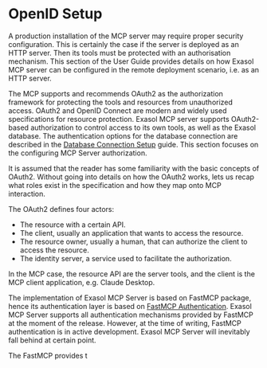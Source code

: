 # OpenID Setup

A production installation of the MCP server may require proper security configuration.
This is certainly the case if the server is deployed as an HTTP server. Then its tools
must be protected with an authorisation mechanism. This section of the User Guide
provides details on how Exasol MCP server can be configured in the remote deployment
scenario, i.e. as an HTTP server.

The MCP supports and recommends OAuth2 as the authorization framework for protecting
the tools and resources from unauthorized access. OAuth2 and OpenID Connect are modern
and widely used specifications for resource protection. Exasol MCP server supports
OAuth2-based authorization to control access to its own tools, as well as the Exasol
database. The authentication options for the database connection are described in
the [Database Connection Setup](db_connection_setup.md) guide. This section focuses
on the configuring MCP Server authorization.

It is assumed that the reader has some familiarity with the basic concepts of OAuth2.
Without going into details on how the OAuth2 works, lets us recap what roles exist in
the specification and how they map onto MCP interaction.

The OAuth2 defines four actors:
- The resource with a certain API.
- The client, usually an application that wants to access the resource.
- The resource owner, usually a human, that can authorize the client to access the resource.
- The identity server, a service used to facilitate the authorization.

In the MCP case, the resource API are the server tools, and the client is the MCP client
application, e.g. Claude Desktop.

The implementation of Exasol MCP Server is based on FastMCP package, hence its
authentication layer is based on [FastMCP Authentication](https://gofastmcp.com/servers/auth/authentication).
Exasol MCP Server supports all authentication mechanisms provided by FastMCP at the
moment of the release. However, at the time of writing, FastMCP authentication is in
active development. Exasol MCP Server will inevitably fall behind at certain point.

The FastMCP provides t
